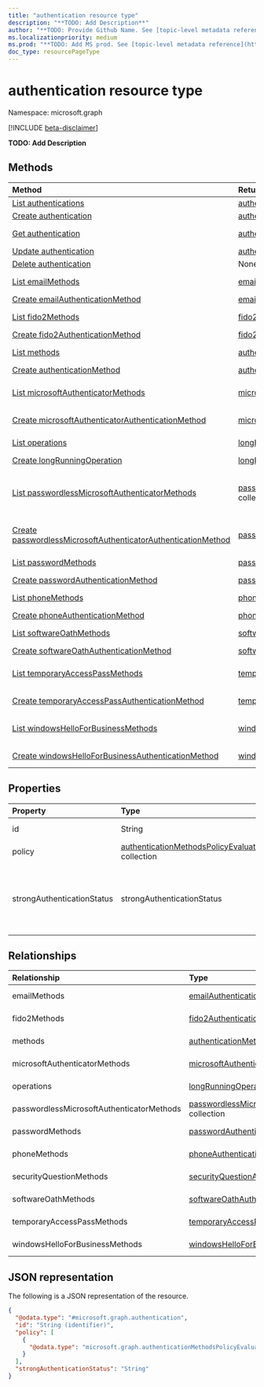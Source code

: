```yaml
---
title: "authentication resource type"
description: "**TODO: Add Description**"
author: "**TODO: Provide Github Name. See [topic-level metadata reference](https://msgo.azurewebsites.net/add/document/guidelines/metadata.html#topic-level-metadata)**"
ms.localizationpriority: medium
ms.prod: "**TODO: Add MS prod. See [topic-level metadata reference](https://msgo.azurewebsites.net/add/document/guidelines/metadata.html#topic-level-metadata)**"
doc_type: resourcePageType
---
```


# authentication resource type

Namespace: microsoft.graph

[!INCLUDE [beta-disclaimer](../../includes/beta-disclaimer.md)]

**TODO: Add Description**

## Methods
|Method|Return type|Description|
|:---|:---|:---|
|[List authentications](../api/authentication-list.md)|[authentication](../resources/authentication.md) collection|Get a list of the [authentication](../resources/authentication.md) objects and their properties.|
|[Create authentication](../api/authentication-create.md)|[authentication](../resources/authentication.md)|Create a new [authentication](../resources/authentication.md) object.|
|[Get authentication](../api/authentication-get.md)|[authentication](../resources/authentication.md)|Read the properties and relationships of an [authentication](../resources/authentication.md) object.|
|[Update authentication](../api/authentication-update.md)|[authentication](../resources/authentication.md)|Update the properties of an [authentication](../resources/authentication.md) object.|
|[Delete authentication](../api/authentication-delete.md)|None|Deletes an [authentication](../resources/authentication.md) object.|
|[List emailMethods](../api/authentication-list-emailmethods.md)|[emailAuthenticationMethod](../resources/emailauthenticationmethod.md) collection|Get the emailAuthenticationMethod resources from the emailMethods navigation property.|
|[Create emailAuthenticationMethod](../api/authentication-post-emailmethods.md)|[emailAuthenticationMethod](../resources/emailauthenticationmethod.md)|Create a new emailAuthenticationMethod object.|
|[List fido2Methods](../api/authentication-list-fido2methods.md)|[fido2AuthenticationMethod](../resources/fido2authenticationmethod.md) collection|Get the fido2AuthenticationMethod resources from the fido2Methods navigation property.|
|[Create fido2AuthenticationMethod](../api/authentication-post-fido2methods.md)|[fido2AuthenticationMethod](../resources/fido2authenticationmethod.md)|Create a new fido2AuthenticationMethod object.|
|[List methods](../api/authentication-list-methods.md)|[authenticationMethod](../resources/authenticationmethod.md) collection|Get the authenticationMethod resources from the methods navigation property.|
|[Create authenticationMethod](../api/authentication-post-methods.md)|[authenticationMethod](../resources/authenticationmethod.md)|Create a new authenticationMethod object.|
|[List microsoftAuthenticatorMethods](../api/authentication-list-microsoftauthenticatormethods.md)|[microsoftAuthenticatorAuthenticationMethod](../resources/microsoftauthenticatorauthenticationmethod.md) collection|Get the microsoftAuthenticatorAuthenticationMethod resources from the microsoftAuthenticatorMethods navigation property.|
|[Create microsoftAuthenticatorAuthenticationMethod](../api/authentication-post-microsoftauthenticatormethods.md)|[microsoftAuthenticatorAuthenticationMethod](../resources/microsoftauthenticatorauthenticationmethod.md)|Create a new microsoftAuthenticatorAuthenticationMethod object.|
|[List operations](../api/authentication-list-operations.md)|[longRunningOperation](../resources/longrunningoperation.md) collection|Get the longRunningOperation resources from the operations navigation property.|
|[Create longRunningOperation](../api/authentication-post-operations.md)|[longRunningOperation](../resources/longrunningoperation.md)|Create a new longRunningOperation object.|
|[List passwordlessMicrosoftAuthenticatorMethods](../api/authentication-list-passwordlessmicrosoftauthenticatormethods.md)|[passwordlessMicrosoftAuthenticatorAuthenticationMethod](../resources/passwordlessmicrosoftauthenticatorauthenticationmethod.md) collection|Get the passwordlessMicrosoftAuthenticatorAuthenticationMethod resources from the passwordlessMicrosoftAuthenticatorMethods navigation property.|
|[Create passwordlessMicrosoftAuthenticatorAuthenticationMethod](../api/authentication-post-passwordlessmicrosoftauthenticatormethods.md)|[passwordlessMicrosoftAuthenticatorAuthenticationMethod](../resources/passwordlessmicrosoftauthenticatorauthenticationmethod.md)|Create a new passwordlessMicrosoftAuthenticatorAuthenticationMethod object.|
|[List passwordMethods](../api/authentication-list-passwordmethods.md)|[passwordAuthenticationMethod](../resources/passwordauthenticationmethod.md) collection|Get the passwordAuthenticationMethod resources from the passwordMethods navigation property.|
|[Create passwordAuthenticationMethod](../api/authentication-post-passwordmethods.md)|[passwordAuthenticationMethod](../resources/passwordauthenticationmethod.md)|Create a new passwordAuthenticationMethod object.|
|[List phoneMethods](../api/authentication-list-phonemethods.md)|[phoneAuthenticationMethod](../resources/phoneauthenticationmethod.md) collection|Get the phoneAuthenticationMethod resources from the phoneMethods navigation property.|
|[Create phoneAuthenticationMethod](../api/authentication-post-phonemethods.md)|[phoneAuthenticationMethod](../resources/phoneauthenticationmethod.md)|Create a new phoneAuthenticationMethod object.|
|[List softwareOathMethods](../api/authentication-list-softwareoathmethods.md)|[softwareOathAuthenticationMethod](../resources/softwareoathauthenticationmethod.md) collection|Get the softwareOathAuthenticationMethod resources from the softwareOathMethods navigation property.|
|[Create softwareOathAuthenticationMethod](../api/authentication-post-softwareoathmethods.md)|[softwareOathAuthenticationMethod](../resources/softwareoathauthenticationmethod.md)|Create a new softwareOathAuthenticationMethod object.|
|[List temporaryAccessPassMethods](../api/authentication-list-temporaryaccesspassmethods.md)|[temporaryAccessPassAuthenticationMethod](../resources/temporaryaccesspassauthenticationmethod.md) collection|Get the temporaryAccessPassAuthenticationMethod resources from the temporaryAccessPassMethods navigation property.|
|[Create temporaryAccessPassAuthenticationMethod](../api/authentication-post-temporaryaccesspassmethods.md)|[temporaryAccessPassAuthenticationMethod](../resources/temporaryaccesspassauthenticationmethod.md)|Create a new temporaryAccessPassAuthenticationMethod object.|
|[List windowsHelloForBusinessMethods](../api/authentication-list-windowshelloforbusinessmethods.md)|[windowsHelloForBusinessAuthenticationMethod](../resources/windowshelloforbusinessauthenticationmethod.md) collection|Get the windowsHelloForBusinessAuthenticationMethod resources from the windowsHelloForBusinessMethods navigation property.|
|[Create windowsHelloForBusinessAuthenticationMethod](../api/authentication-post-windowshelloforbusinessmethods.md)|[windowsHelloForBusinessAuthenticationMethod](../resources/windowshelloforbusinessauthenticationmethod.md)|Create a new windowsHelloForBusinessAuthenticationMethod object.|

## Properties
|Property|Type|Description|
|:---|:---|:---|
|id|String|**TODO: Add Description**|
|policy|[authenticationMethodsPolicyEvaluation](../resources/authenticationmethodspolicyevaluation.md) collection|**TODO: Add Description**|
|strongAuthenticationStatus|strongAuthenticationStatus|**TODO: Add Description**. The possible values are: `none`, `perUserMfaEnabled`, `perUserMfaEnforced`, `unknownFutureValue`.|

## Relationships
|Relationship|Type|Description|
|:---|:---|:---|
|emailMethods|[emailAuthenticationMethod](../resources/emailauthenticationmethod.md) collection|**TODO: Add Description**|
|fido2Methods|[fido2AuthenticationMethod](../resources/fido2authenticationmethod.md) collection|**TODO: Add Description**|
|methods|[authenticationMethod](../resources/authenticationmethod.md) collection|**TODO: Add Description**|
|microsoftAuthenticatorMethods|[microsoftAuthenticatorAuthenticationMethod](../resources/microsoftauthenticatorauthenticationmethod.md) collection|**TODO: Add Description**|
|operations|[longRunningOperation](../resources/longrunningoperation.md) collection|**TODO: Add Description**|
|passwordlessMicrosoftAuthenticatorMethods|[passwordlessMicrosoftAuthenticatorAuthenticationMethod](../resources/passwordlessmicrosoftauthenticatorauthenticationmethod.md) collection|**TODO: Add Description**|
|passwordMethods|[passwordAuthenticationMethod](../resources/passwordauthenticationmethod.md) collection|**TODO: Add Description**|
|phoneMethods|[phoneAuthenticationMethod](../resources/phoneauthenticationmethod.md) collection|**TODO: Add Description**|
|securityQuestionMethods|[securityQuestionAuthenticationMethod](../resources/securityquestionauthenticationmethod.md) collection|**TODO: Add Description**|
|softwareOathMethods|[softwareOathAuthenticationMethod](../resources/softwareoathauthenticationmethod.md) collection|**TODO: Add Description**|
|temporaryAccessPassMethods|[temporaryAccessPassAuthenticationMethod](../resources/temporaryaccesspassauthenticationmethod.md) collection|**TODO: Add Description**|
|windowsHelloForBusinessMethods|[windowsHelloForBusinessAuthenticationMethod](../resources/windowshelloforbusinessauthenticationmethod.md) collection|**TODO: Add Description**|

## JSON representation
The following is a JSON representation of the resource.
<!-- {
  "blockType": "resource",
  "keyProperty": "id",
  "@odata.type": "microsoft.graph.authentication",
  "openType": false
}
-->
``` json
{
  "@odata.type": "#microsoft.graph.authentication",
  "id": "String (identifier)",
  "policy": [
    {
      "@odata.type": "microsoft.graph.authenticationMethodsPolicyEvaluation"
    }
  ],
  "strongAuthenticationStatus": "String"
}
```

